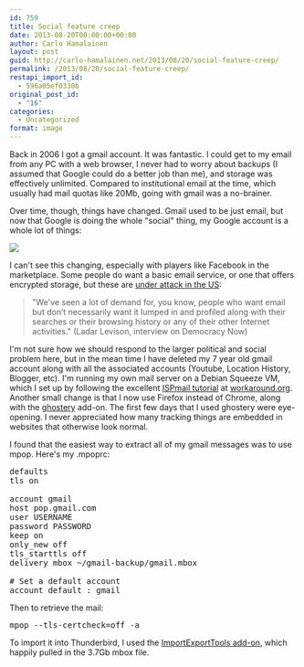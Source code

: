 ```yaml
---
id: 759
title: Social feature creep
date: 2013-08-20T00:00:00+00:00
author: Carlo Hamalainen
layout: post
guid: http://carlo-hamalainen.net/2013/08/20/social-feature-creep/
permalink: /2013/08/20/social-feature-creep/
restapi_import_id:
  - 596a05ef0330b
original_post_id:
  - "16"
categories:
  - Uncategorized
format: image
---
```

Back in 2006 I got a gmail account. It was fantastic. I could get to my email from any PC with a web browser, I never had to worry about backups (I assumed that Google could do a better job than me), and storage was effectively unlimited. Compared to institutional email at the time, which usually had mail quotas like 20Mb, going with gmail was a no-brainer. 

Over time, though, things have changed. Gmail used to be just email, but now that Google is doing the whole "social" thing, my Google account is a whole lot of things: 

<img src="https://i1.wp.com/s3.amazonaws.com/carlo-hamalainen.net/oldblog/blogdata/x-2013-08/google_takeout_list.png?w=1100&#038;ssl=1" data-recalc-dims="1" /> 

I can't see this changing, especially with players like Facebook in the marketplace. Some people do want a basic email service, or one that offers encrypted storage, but these are [under attack in the US](http://www.democracynow.org/2013/8/13/exclusive_owner_of_snowdens_email_service):

> "We've seen a lot of demand for, you know, people who want email but don’t necessarily want it lumped in and profiled along with their searches or their browsing history or any of their other Internet activities." (Ladar Levison, interview on Democracy Now) 

I'm not sure how we should respond to the larger political and social problem here, but in the mean time I have deleted my 7 year old gmail account along with all the associated accounts (Youtube, Location History, Blogger, etc). I'm running my own mail server on a Debian Squeeze VM, which I set up by following the excellent [ISPmail tutorial](https://workaround.org/ispmail/squeeze) at [workaround.org](https://workaround.org). Another small change is that I now use Firefox instead of Chrome, along with the [ghostery](https://addons.mozilla.org/en-US/firefox/addon/ghostery/) add-on. The first few days that I used ghostery were eye-opening. I never appreciated how many tracking things are embedded in websites that otherwise look normal. 

I found that the easiest way to extract all of my gmail messages was to use mpop. Here's my .mpoprc: 

<pre>defaults
tls on

account gmail
host pop.gmail.com
user USERNAME
password PASSWORD
keep on
only_new off
tls_starttls off
delivery mbox ~/gmail-backup/gmail.mbox

# Set a default account
account default : gmail
</pre>

Then to retrieve the mail: 

<pre>mpop --tls-certcheck=off -a
</pre>

To import it into Thunderbird, I used the [ImportExportTools add-on](https://addons.mozilla.org/en-US/thunderbird/addon/importexporttools/), which happily pulled in the 3.7Gb mbox file.